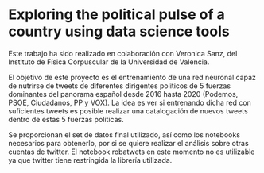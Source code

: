 # Exploring the political pulse of a country using data science tools

Este trabajo ha sido realizado en colaboración con Veronica Sanz, del Instituto de Física Corpuscular de la Universidad de Valencia.

El objetivo de este proyecto es el entrenamiento de una red neuronal capaz de nutrirse de tweets de diferentes dirigentes politicos de 5 fuerzas dominantes del panorama español desde 2016 hasta 2020 (Podemos, PSOE, Ciudadanos, PP y VOX). La idea es ver si entrenando dicha red con suficientes tweets es posible realizar una catalogación de nuevos tweets dentro de estas 5 fuerzas politicas.

Se proporcionan el set de datos final utilizado, así como los notebooks necesarios para obtenerlo, por si se quiere realizar el análisis sobre otras cuentas de twitter. El notebook robatwets en este momento no es utilizable ya que twitter tiene restringida la librería utilizada. 
